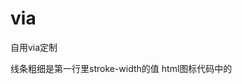 # via
自用via定制

线条粗细是第一行里stroke-width的值
html图标代码中的<svg viewBox="0 0 4000 500">把4000改小，改成3500、3000、2500等等字体就会变大
